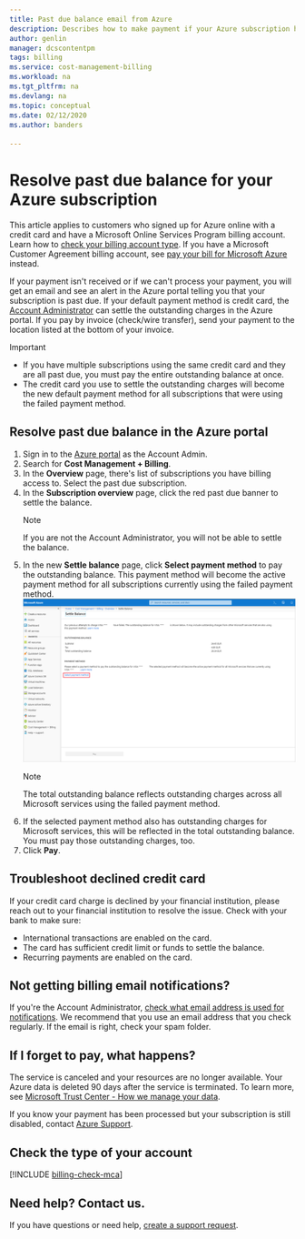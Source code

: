 ```yaml
---
title: Past due balance email from Azure
description: Describes how to make payment if your Azure subscription has a past due balance
author: genlin
manager: dcscontentpm
tags: billing
ms.service: cost-management-billing
ms.workload: na
ms.tgt_pltfrm: na
ms.devlang: na
ms.topic: conceptual
ms.date: 02/12/2020
ms.author: banders

---
```

# Resolve past due balance for your Azure subscription

This article applies to customers who signed up for Azure online with a credit card and have a Microsoft Online Services Program billing account. Learn how to [check your billing account type](#check-the-type-of-your-account). If you have a Microsoft Customer Agreement billing account, see [pay your bill for Microsoft Azure](../understand/pay-bill.md) instead.

If your payment isn't received or if we can't process your payment, you will get an email and see an alert in the Azure portal telling you that your subscription is past due. If your default payment method is credit card, the [Account Administrator](billing-subscription-transfer.md#whoisaa) can settle the outstanding charges in the Azure portal. If you pay by invoice (check/wire transfer), send your payment to the location listed at the bottom of your invoice.

> [!IMPORTANT]
> * If you have multiple subscriptions using the same credit card and they are all past due, you must pay the entire outstanding balance at once.
> * The credit card you use to settle the outstanding charges will become the new default payment method for all subscriptions that were using the failed payment method.

## Resolve past due balance in the Azure portal

1. Sign in to the [Azure portal](https://portal.azure.com) as the Account Admin.
1. Search for **Cost Management + Billing**.
1. In the **Overview** page, there's list of subscriptions you have billing access to. Select the past due subscription.
1. In the **Subscription overview** page, click the red past due banner to settle the balance. 
    > [!NOTE]
    > If you are not the Account Administrator, you will not be able to settle the balance.
1. In the new **Settle balance** page, click **Select payment method** to pay the outstanding balance. This payment method will become the active payment method for all subscriptions currently using the failed payment method.
    ![Screenshot that shows select payment method link](./media/resolve-past-due-balance/settle-balance-screen.png)
     > [!NOTE]
     > The total outstanding balance reflects outstanding charges across all Microsoft services using the failed payment method.
1. If the selected payment method also has outstanding charges for Microsoft services, this will be reflected in the total outstanding balance. You must pay those outstanding charges, too.
1. Click **Pay**.

## Troubleshoot declined credit card

If your credit card charge is declined by your financial institution, please reach out to your financial institution to resolve the issue. Check with your bank to make sure:
- International transactions are enabled on the card.
- The card has sufficient credit limit or funds to settle the balance.
- Recurring payments are enabled on the card.

## Not getting billing email notifications?

If you're the Account Administrator, [check what email address is used for notifications](change-azure-account-profile.md). We recommend that you use an email address that you check regularly. If the email is right, check your spam folder.

## If I forget to pay, what happens?

The service is canceled and your resources are no longer available. Your Azure data is deleted 90 days after the service is terminated. To learn more, see [Microsoft Trust Center - How we manage your data](https://go.microsoft.com/fwLink/p/?LinkID=822930&clcid=0x409).

If you know your payment has been processed but your subscription is still disabled, contact [Azure Support](https://portal.azure.com/#blade/Microsoft_Azure_Support/HelpAndSupportBlade).

## Check the type of your account
[!INCLUDE [billing-check-mca](../../../includes/billing-check-account-type.md)]

## Need help? Contact us.

If you have questions or need help,  [create a support request](https://go.microsoft.com/fwlink/?linkid=2083458).
